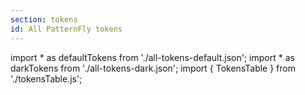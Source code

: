 ```yaml
---
section: tokens
id: All PatternFly tokens
---
```


import * as defaultTokens from './all-tokens-default.json';
import * as darkTokens from './all-tokens-dark.json';
import { TokensTable } from './tokensTable.js';

<TokensTable tokenJson={defaultTokens} />

<TokensTable tokenJson={darkTokens} />
